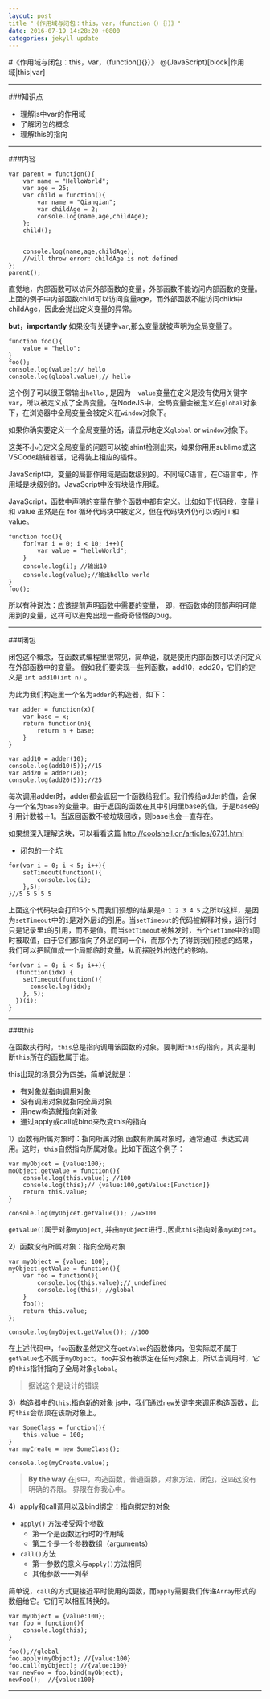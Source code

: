 ```yaml
---
layout: post
title "《作用域与闭包：this，var，（function（）｛｝）》"
date: 2016-07-19 14:28:20 +0800
categories: jekyll update
---
```


#《作用域与闭包：this，var，（function(){}）》
@(JavaScript)[block|作用域|this|var]

--------
###知识点
- 理解js中var的作用域
- 了解闭包的概念
- 理解this的指向 

-------
###内容

```
var parent = function(){
	var name = "HelloWorld";
	var age = 25;
	var child = function(){
		var name = "Qianqian";
		var childAge = 2;
		console.log(name,age,childAge);
	};
	child();
	
	
	console.log(name,age,childAge);
	//will throw error: childAge is not defined
};
parent();
```
直觉地，内部函数可以访问外部函数的变量，外部函数不能访问内部函数的变量。上面的例子中内部函数child可以访问变量age，而外部函数不能访问child中childAge，因此会抛出定义变量的异常。

**but，importantly** 如果没有关键字`` var ``,那么变量就被声明为全局变量了。

```
function foo(){
	value = "hello";
}
foo();
console.log(value);// hello
console.log(global.value);// hello
```
这个例子可以很正常输出``hello`` ,  是因为　``value``变量在定义是没有使用关键字``` var ```，所以被定义成了全局变量。在NodeJS中，全局变量会被定义在``global``对象下，在浏览器中全局变量会被定义在``window``对象下。

如果你确实要定义一个全局变量的话，请显示地定义``global`` or ``window``对象下。

这类不小心定义全局变量的问题可以被jshint检测出来，如果你用用sublime或这VSCode编辑器话，记得装上相应的插件。

JavaScript中，变量的局部作用域是函数级别的。不同域C语言，在C语言中，作用域是块级别的。JavaScript中没有块级作用域。

JavaScript，函数中声明的变量在整个函数中都有定义。比如如下代码段，变量 i 和 value 虽然是在 for 循环代码块中被定义，但在代码块外仍可以访问 i 和 value。

```
function foo(){
	for(var i = 0; i < 10; i++){
		var value = "helloWorld";
	}
	console.log(i); //输出10
	console.log(value);//输出hello world
}
foo();
```
所以有种说法：应该提前声明函数中需要的变量，
即，在函数体的顶部声明可能用到的变量，这样可以避免出现一些奇奇怪怪的bug。

---
###闭包

闭包这个概念，在函数式编程里很常见，简单说，就是使用内部函数可以访问定义在外部函数中的变量。
假如我们要实现一些列函数，add10，add20，它们的定义是 ``int add10(int n)`` 。

为此为我们构造里一个名为``adder``的构造器，如下：
```
var adder = function(x){
	var base = x;
	return function(n){
		return n + base;
	}
}

var add10 = adder(10);
console.log(add10(5));//15
var add20 = adder(20);
console.log(add20(5));//25
```
每次调用adder时，adder都会返回一个函数给我们。我们传给adder的值，会保存一个名为``base``的变量中。由于返回的函数在其中引用里base的值，于是base的引用计数被＋1。当返回函数不被垃圾回收，则base也会一直存在。

如果想深入理解这块，可以看看这篇 http://coolshell.cn/articles/6731.html

- 闭包的一个坑
```
for(var i = 0; i < 5; i++){
	setTimeout(function(){
		console.log(i);
	},5);
}//5 5 5 5 5
```
上面这个代码块会打印5个 ``5``,而我们预想的结果是``0 1 2 3 4 5``
之所以这样，是因为``setTimeout``中的``i``是对外层``i``的引用。当``setTimeout``的代码被解释时候，运行时只是记录里``i``的引用，而不是值。而当``setTimeout``被触发时，五个``setTime``中的``i``同时被取值，由于它们都指向了外层的同一个i，而那个为了得到我们预想的结果，我们可以把赋值成一个局部临时变量，从而摆脱外出迭代的影响。

```
for(var i = 0; i < 5; i++){
  (function(idx) {
    setTimeout(function(){
      console.log(idx);
    }, 5);
  })(i);
}
```

---
###this

在函数执行时，``this``总是指向调用该函数的对象。要判断``this``的指向，其实是判断``this``所在的函数属于谁。

this出现的场景分为四类，简单说就是：
- 有对象就指向调用对象
- 没有调用对象就指向全局对象
- 用new构造就指向新对象
- 通过apply或call或bind来改变this的指向

1）函数有所属对象时：指向所属对象
函数有所属对象时，通常通过``.``表达式调用。这时，``this``自然指向所属对象。比如下面这个例子：
```
var myObjcet = {value:100};
moObject.getValue = function(){
	console.log(this.value); //100
	console.log(this);// {value:100,getValue:[Function]}
	return this.value;
}

console.log(myObjcet.getValue()); //=>100
```
``getValue()``属于对象``myObject``, 并由``myObject``进行``.``,因此``this``指向对象``myObjcet``。

2）函数没有所属对象：指向全局对象
```
var myObject = {value: 100};
myObject.getValue = function(){
	var foo = function(){
		console.log(this.value);// undefined
		console.log(this); //global
	}
	foo();
	return this.value;
};

console.log(myObject.getValue()); //100
```
在上述代码中，``foo``函数虽然定义在``getValue``的函数体内，但实际既不属于``getValue``也不属于``myObject``。``foo``并没有被绑定在任何对象上，所以当调用时，它的``this``指针指向了全局对象``global``。

> 据说这个是设计的错误

3）构造器中的``this``:指向新的对象
js中，我们通过``new``关键字来调用构造函数，此时``this``会帮顶在该新对象上。
```
var SomeClass = function(){
	this.value = 100;
}
var myCreate = new SomeClass();

console.log(myCreate.value);
```

> **By the way** 
> 在js中，构造函数，普通函数，对象方法，闭包，这四这没有明确的界限。
> 界限在你我心中。

4）apply和call调用以及bind绑定：指向绑定的对象
- `apply()` 方法接受两个参数
	-  第一个是函数运行时的作用域
	-  第二个是一个参数数组（arguments）
- `call()`方法
	- 第一参数的意义与`apply()`方法相同
	- 其他参数一一列举

简单说，``call``的方式更接近平时使用的函数，而``apply``需要我们传递``Array``形式的数组给它。它们可以相互转换的。
```
var myObject = {value:100};
var foo = function(){
	console.log(this);
}

foo();//global
foo.apply(myObject); //{value:100}
foo.call(myObject); //{value:100}
var newFoo = foo.bind(myObject);
newFoo();  //{value:100}

```	 
	 
	 
---